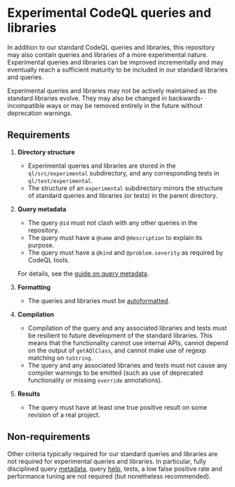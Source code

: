 # Experimental CodeQL queries and libraries

In addition to our standard CodeQL queries and libraries, this repository may also contain queries and libraries of a more experimental nature. Experimental queries and libraries can be improved incrementally and may eventually reach a sufficient maturity to be included in our standard libraries and queries.

Experimental queries and libraries may not be actively maintained as the standard libraries evolve. They may also be changed in backwards-incompatible ways or may be removed entirely in the future without deprecation warnings.

## Requirements

1. **Directory structure**

    - Experimental queries and libraries are stored in the `ql/src/experimental` subdirectory, and any corresponding tests in `ql/test/experimental`.
    - The structure of an `experimental` subdirectory mirrors the structure of standard queries and libraries (or tests) in the parent directory.

2. **Query metadata**

    - The query `@id` must not clash with any other queries in the repository.
    - The query must have a `@name` and `@description` to explain its purpose.
    - The query must have a `@kind` and `@problem.severity` as required by CodeQL tools.

    For details, see the [guide on query metadata](https://github.com/github/codeql/blob/master/docs/query-metadata-style-guide.md).

3. **Formatting**

    - The queries and libraries must be [autoformatted](https://code.visualstudio.com/docs/editor/codebasics#_formatting).

4. **Compilation**

    - Compilation of the query and any associated libraries and tests must be resilient to future development of the standard libraries. This means that the functionality cannot use internal APIs, cannot depend on the output of `getAQlClass`, and cannot make use of regexp matching on `toString`.
    - The query and any associated libraries and tests must not cause any compiler warnings to be emitted (such as use of deprecated functionality or missing `override` annotations).

5. **Results**

    - The query must have at least one true positive result on some revision of a real project.

## Non-requirements

Other criteria typically required for our standard queries and libraries are not required for experimental queries and libraries. In particular, fully disciplined query [metadata](https://github.com/github/codeql/blob/master/docs/query-metadata-style-guide.md), query [help](https://github.com/github/codeql/blob/master/docs/query-help-style-guide.md), tests, a low false positive rate and performance tuning are not required (but nonetheless recommended).
